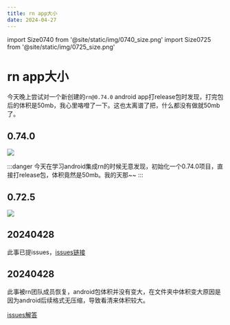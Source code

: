 ```yaml
---
title: rn app大小
date: 2024-04-27
---
```


import Size0740 from '@site/static/img/0740_size.png'
import Size0725 from '@site/static/img/0725_size.png'

# rn app大小

今天晚上尝试对一个新创建的`rn@0.74.0` android app打release包时发现，打完包后的体积是50mb，我心里咯噔了一下。这也太离谱了把，什么都没有做就50mb了。

## 0.74.0

<img src={Size0740} width={500}/>

:::danger
今天在学习android集成rn的时候无意发现，初始化一个0.74.0项目，直接打release包，体积竟然是50mb。我的天那~~
:::

## 0.72.5

<img src={Size0725} width={500}/>

## 20240428

此事已提issues，[issues链接](https://github.com/facebook/react-native/issues/44291#issuecomment-2079889795)

## 20240428

此事被rn团队成员恢复，android包体积并没有变大，在文件夹中体积变大原因是因为android后续格式无压缩，导致看清来体积较大。

[issues解答](https://github.com/facebook/react-native/issues/44291#issuecomment-2084952099)
